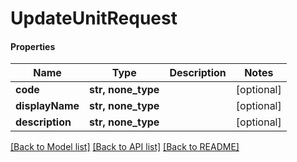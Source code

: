 # UpdateUnitRequest

#### Properties
Name | Type | Description | Notes
------------ | ------------- | ------------- | -------------
**code** | **str, none_type** |  | [optional] 
**displayName** | **str, none_type** |  | [optional] 
**description** | **str, none_type** |  | [optional] 

[[Back to Model list]](../README.md#documentation-for-models) [[Back to API list]](../README.md#documentation-for-api-endpoints) [[Back to README]](../README.md)

